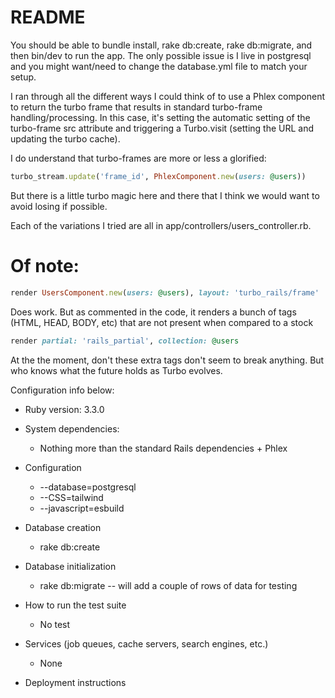 # README
You should be able to bundle install, rake db:create, rake db:migrate, and then
bin/dev to run the app. The only possible issue is I live in postgresql and you
might want/need to change the database.yml file to match your setup.

I ran through all the different ways I could think of to use a Phlex component to return
the turbo frame that results in standard turbo-frame handling/processing.  In this
case, it's setting the automatic setting of the turbo-frame src attribute and 
triggering a Turbo.visit (setting the URL and updating the turbo cache). 

I do understand that turbo-frames are more or less a glorified:
```ruby
turbo_stream.update('frame_id', PhlexComponent.new(users: @users))
```
But there is a little turbo magic here and there that I think we would want to 
avoid losing if possible.

Each of the variations I tried are all in app/controllers/users_controller.rb.

# Of note:
```ruby
render UsersComponent.new(users: @users), layout: 'turbo_rails/frame'
```

Does work. But as commented in the code, it renders a bunch of 
tags (HTML, HEAD, BODY, etc) that are not present when compared to 
a stock
```ruby
render partial: 'rails_partial', collection: @users
```

At the the moment, don't these extra tags don't seem to break anything. But who
knows what the future holds as Turbo evolves.

Configuration info below:

* Ruby version: 3.3.0

* System dependencies: 
  * Nothing more than the standard Rails dependencies + Phlex

* Configuration
  * --database=postgresql
  * --CSS=tailwind
  * --javascript=esbuild

* Database creation
  * rake db:create

* Database initialization
    * rake db:migrate -- will add a couple of rows of data for testing

* How to run the test suite
  * No test

* Services (job queues, cache servers, search engines, etc.)
  * None

* Deployment instructions

